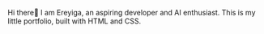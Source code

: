 Hi there👋
I am Ereyiga, an aspiring developer and AI enthusiast.
This is my little portfolio, built with HTML and CSS.
